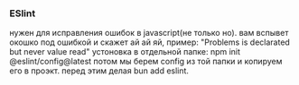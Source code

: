 ### ESlint

нужен для исправления ошибок в javascript(не только но). вам вспывет окошко под ошибкой и скажет ай ай яй, пример:
"Problems is declarated but never value read"
устоновка в отдельной папке:
npm init @eslint/config@latest
потом мы берем config из той папки и копируем его в проэкт. перед этим делая bun add eslint.
